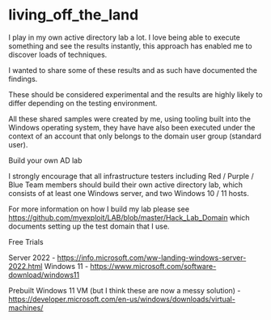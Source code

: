 # living_off_the_land

I play in my own active directory lab a lot. I love being able to execute something and see the results instantly, this approach has enabled me to discover loads of techniques.

I wanted to share some of these results and as such have documented the findings.

These should be considered experimental and the results are highly likely to differ depending on the testing environment.

All these shared samples were created by me, using tooling built into the Windows operating system, they have have also been executed under the context of an account that only belongs to the domain user group (standard user).




Build your own AD lab

I strongly encourage that all infrastructure testers including Red / Purple / Blue Team members should build their own active directory lab, which consists of at least one Windows server, and two Windows 10 / 11 hosts.

For more information on how I build my lab please see https://github.com/myexploit/LAB/blob/master/Hack_Lab_Domain which documents setting up the test domain that I use.

Free Trials

Server 2022 - https://info.microsoft.com/ww-landing-windows-server-2022.html
Windows 11 - https://www.microsoft.com/software-download/windows11

Prebuilt Windows 11 VM (but I think these are now a messy solution) - https://developer.microsoft.com/en-us/windows/downloads/virtual-machines/
